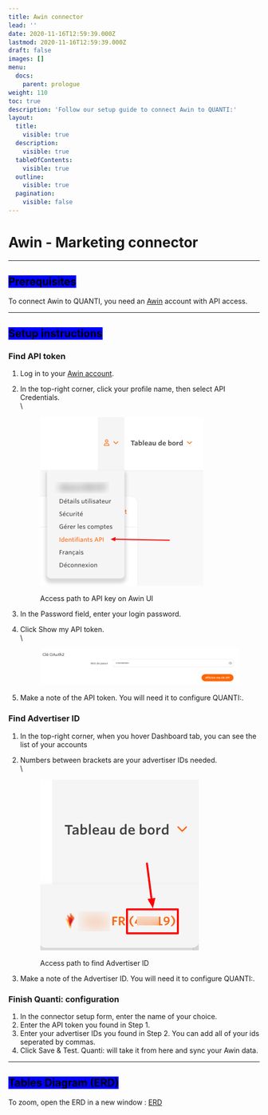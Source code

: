 ```yaml
---
title: Awin connector
lead: ''
date: 2020-11-16T12:59:39.000Z
lastmod: 2020-11-16T12:59:39.000Z
draft: false
images: []
menu:
  docs:
    parent: prologue
weight: 110
toc: true
description: 'Follow our setup guide to connect Awin to QUANTI:'
layout:
  title:
    visible: true
  description:
    visible: true
  tableOfContents:
    visible: true
  outline:
    visible: true
  pagination:
    visible: false
---
```


# Awin - Marketing connector

***

## <mark style="background-color:blue;">Prerequisites</mark>

To connect Awin to QUANTI, you need an [Awin](https://www.awin.com/) account with API access.

***

## <mark style="background-color:blue;">Setup instructions</mark>

### Find API token

1. Log in to your [Awin account](https://ui.awin.com/idp/en/awin/login).
2.  In the top-right corner, click your profile name, then select API Credentials.\
    \


    <figure><img src="../../content/en/docs/prologue/awin/awin1.png" alt="" width="327"><figcaption><p>Access path to API key on Awin UI</p></figcaption></figure>


3. In the Password field, enter your login password.
4.  Click Show my API token.\
    \


    <figure><img src="../../content/en/docs/prologue/awin/awin2.png" alt=""><figcaption></figcaption></figure>


5. Make a note of the API token. You will need it to configure QUANTI:.

### Find Advertiser ID

1. In the top-right corner, when you hover Dashboard tab, you can see the list of your accounts
2.  Numbers between brackets are your advertiser IDs needed.\
    \


    <figure><img src="../../content/en/docs/prologue/awin/awin3.png" alt=""><figcaption><p>Access path to find Advertiser ID</p></figcaption></figure>


3. Make a note of the Advertiser ID. You will need it to configure QUANTI:.

### Finish Quanti: configuration

1. In the connector setup form, enter the name of your choice.
2. Enter the API token you found in Step 1.
3. Enter your advertiser IDs you found in Step 2. You can add all of your ids seperated by commas.
4. Click Save & Test. Quanti: will take it from here and sync your Awin data.

***

## <mark style="background-color:blue;">Tables Diagram (ERD)</mark>

To zoom, open the ERD in a new window : [ERD](https://dbdiagram.io/e/6511611dffbf5169f06f6e48/65ce1602ac844320ae38c247)
